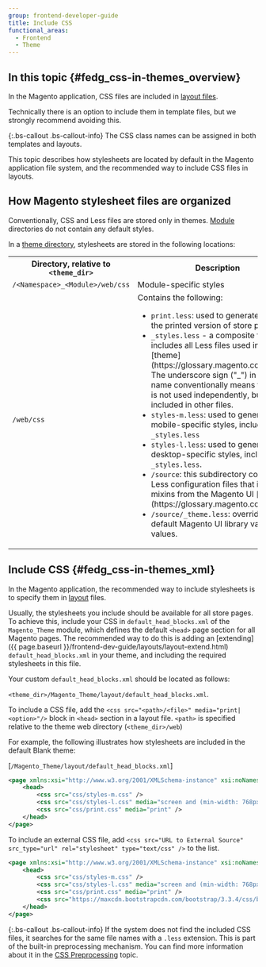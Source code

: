 ```yaml
---
group: frontend-developer-guide
title: Include CSS
functional_areas:
  - Frontend
  - Theme
---
```


## In this topic {#fedg_css-in-themes_overview}

In the Magento application, CSS files are included in [layout files].

Technically there is an option to include them in template files, but we strongly recommend avoiding this.

{:.bs-callout .bs-callout-info}
The CSS class names can be assigned in both templates and layouts.

This topic describes how stylesheets are located by default in the Magento application file system, and the recommended way to include CSS files in layouts.

## How Magento stylesheet files are organized

Conventionally, CSS and Less files are stored only in themes. [Module](https://glossary.magento.com/Module) directories do not contain any default styles.

In a [theme directory][], stylesheets are stored in the following locations:

<table>
<tr>
<th>Directory, relative to <code>&lt;theme_dir&gt;</code></th>
<th>Description</th>
</tr>
<tr>
<td> <code>/&lt;Namespace&gt;_&lt;Module&gt;/web/css</code>
</td>
<td> Module-specific styles
</td>
</tr>
<tr>
<td> <code>/web/css</code>
   </td>
   <td> 
Contains the following:
<ul>
<li>
<code>print.less</code>: used to generate styles for the printed version of store pages.
</li>
<li><code>_styles.less</code> - a composite file, which includes all Less files used in the [theme](https://glossary.magento.com/theme). The underscore sign ("_") in a file name conventionally means that a file is not used independently, but is included in other files.
</li>
<li><code>styles-m.less</code>: used to generate mobile-specific styles, includes <code>_styles.less</code>
</li>
<li><code>styles-l.less</code>: used to generate desktop-specific styles, includes <code>_styles.less</code>.
</li>
<li><code>/source</code>: this subdirectory contains Less configuration files that invoke mixins from the Magento UI [library](https://glossary.magento.com/library)
</li>
<li>
<code>/source/_theme.less</code>: overrides the default Magento UI library variables values.
</li>

  </ul>
   </td>
</tr>

</table>

## Include CSS {#fedg_css-in-themes_xml}

In the Magento application, the recommended way to include stylesheets is to specify them in [layout](https://glossary.magento.com/layout) files. 

Usually, the stylesheets you include should be available for all store pages. To achieve this, include your CSS in `default_head_blocks.xml` of the `Magento_Theme` module, which defines the default `<head>` page section for all Magento pages. 
The recommended way to do this is adding an [extending]({{ page.baseurl }}/frontend-dev-guide/layouts/layout-extend.html) `default_head_blocks.xml` in your theme, and including the required stylesheets in this file.

Your custom `default_head_blocks.xml` should be located as follows:

`<theme_dir>/Magento_Theme/layout/default_head_blocks.xml`.

To include a CSS file, add the `<css src="<path>/<file>" media="print|<option>"/>` block in `<head>` section in a layout file. `<path>` is specified relative to the theme web directory (`<theme_dir>/web`)

For example, the following illustrates how stylesheets are included in the default Blank theme: 

[`/Magento_Theme/layout/default_head_blocks.xml`]


```xml
<page xmlns:xsi="http://www.w3.org/2001/XMLSchema-instance" xsi:noNamespaceSchemaLocation="urn:magento:framework:View/Layout/etc/page_configuration.xsd">
    <head>
        <css src="css/styles-m.css" />
        <css src="css/styles-l.css" media="screen and (min-width: 768px)"/>
        <css src="css/print.css" media="print" />
    </head>
</page>
```

To include an external CSS file, add `<css src="URL to External Source" src_type="url" rel="stylesheet" type="text/css" />` to the list.

```xml
<page xmlns:xsi="http://www.w3.org/2001/XMLSchema-instance" xsi:noNamespaceSchemaLocation="urn:magento:framework:View/Layout/etc/page_configuration.xsd">
    <head>
        <css src="css/styles-m.css" />
        <css src="css/styles-l.css" media="screen and (min-width: 768px)"/>
        <css src="css/print.css" media="print" />
        <css src="https://maxcdn.bootstrapcdn.com/bootstrap/3.3.4/css/bootstrap-theme.min.css"  src_type="url" rel="stylesheet" type="text/css"  />
    </head>
</page>
```

{:.bs-callout .bs-callout-info}
If the system does not find the included CSS files, it searches for the same file names with a `.less` extension. This is part of the built-in preprocessing mechanism. You can find more information about it in the [CSS Preprocessing] topic.



[layout files]: {{page.baseurl}}/frontend-dev-guide/layouts/layout-overview.html
[theme directory]: {{page.baseurl}}/frontend-dev-guide/themes/theme-structure.html
[CSS Preprocessing]: {{page.baseurl}}/frontend-dev-guide/css-topics/css-preprocess.html
